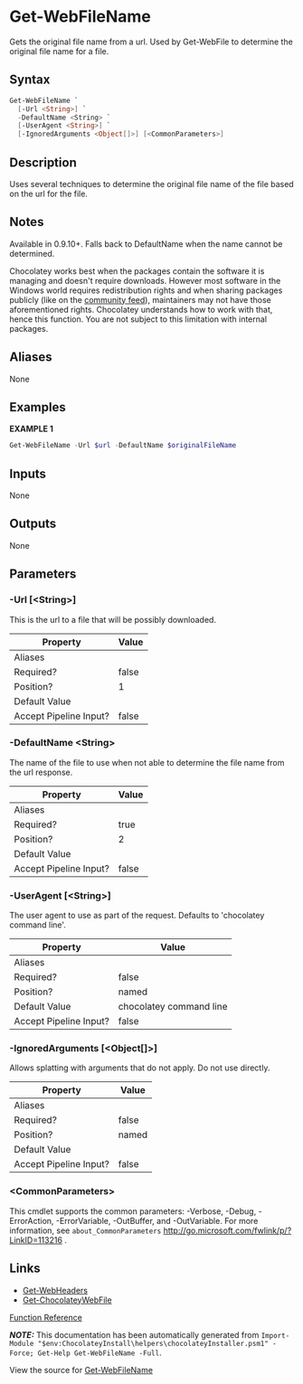 ﻿---
Title: Get-WebFileName
Description: Information on Get-WebFileName function
RedirectFrom: docs/helpers-get-web-file-name
---

# Get-WebFileName

<!-- This documentation is automatically generated from https://github.com/chocolatey/choco/blob/stable/src/chocolatey.resources/helpers/functions/Get-WebFileName.ps1 using https://github.com/chocolatey/choco/blob/stable/GenerateDocs.ps1. Contributions are welcome at the original location(s). -->

Gets the original file name from a url. Used by Get-WebFile to determine
the original file name for a file.

## Syntax

~~~powershell
Get-WebFileName `
  [-Url <String>] `
  -DefaultName <String> `
  [-UserAgent <String>] `
  [-IgnoredArguments <Object[]>] [<CommonParameters>]
~~~

## Description

Uses several techniques to determine the original file name of the file
based on the url for the file.

## Notes

Available in 0.9.10+.
Falls back to DefaultName when the name cannot be determined.

Chocolatey works best when the packages contain the software it is
managing and doesn't require downloads. However most software in the
Windows world requires redistribution rights and when sharing packages
publicly (like on the [community feed](https://chocolatey.org/packages)), maintainers may not have those
aforementioned rights. Chocolatey understands how to work with that,
hence this function. You are not subject to this limitation with
internal packages.

## Aliases

None

## Examples

 **EXAMPLE 1**

~~~powershell
Get-WebFileName -Url $url -DefaultName $originalFileName

~~~

## Inputs

None

## Outputs

None

## Parameters

###  -Url [&lt;String&gt;]
This is the url to a file that will be possibly downloaded.

Property               | Value
---------------------- | -----
Aliases                |
Required?              | false
Position?              | 1
Default Value          |
Accept Pipeline Input? | false

###  -DefaultName &lt;String&gt;
The name of the file to use when not able to determine the file name
from the url response.

Property               | Value
---------------------- | -----
Aliases                |
Required?              | true
Position?              | 2
Default Value          |
Accept Pipeline Input? | false

###  -UserAgent [&lt;String&gt;]
The user agent to use as part of the request. Defaults to 'chocolatey
command line'.

Property               | Value
---------------------- | -----------------------
Aliases                |
Required?              | false
Position?              | named
Default Value          | chocolatey command line
Accept Pipeline Input? | false

###  -IgnoredArguments [&lt;Object[]&gt;]
Allows splatting with arguments that do not apply. Do not use directly.

Property               | Value
---------------------- | -----
Aliases                |
Required?              | false
Position?              | named
Default Value          |
Accept Pipeline Input? | false

### &lt;CommonParameters&gt;

This cmdlet supports the common parameters: -Verbose, -Debug, -ErrorAction, -ErrorVariable, -OutBuffer, and -OutVariable. For more information, see `about_CommonParameters` http://go.microsoft.com/fwlink/p/?LinkID=113216 .


## Links

 * [Get-WebHeaders](./get-webheaders)
 * [Get-ChocolateyWebFile](./get-chocolateywebfile)


[Function Reference](./)

***NOTE:*** This documentation has been automatically generated from `Import-Module "$env:ChocolateyInstall\helpers\chocolateyInstaller.psm1" -Force; Get-Help Get-WebFileName -Full`.

View the source for [Get-WebFileName](https://github.com/chocolatey/choco/blob/stable/src/chocolatey.resources/helpers/functions/Get-WebFileName.ps1)
